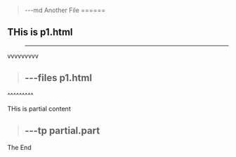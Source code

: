 >---md
Another File
======

THis is p1.html
---------
>---
vvvvvvvvv
>---files
p1.html
>---
^^^^^^^^^

THis is partial content 
>---tp partial.part
>---
The End
